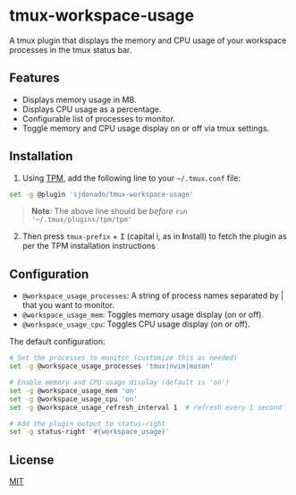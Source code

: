 # tmux-workspace-usage

A tmux plugin that displays the memory and CPU usage of your workspace processes in the tmux status bar.

## Features

- Displays memory usage in MB.
- Displays CPU usage as a percentage.
- Configurable list of processes to monitor.
- Toggle memory and CPU usage display on or off via tmux settings.

## Installation

1. Using [TPM](https://github.com/tmux-plugins/tpm), add the following line to your `~/.tmux.conf` file:

```bash
set -g @plugin 'sjdonado/tmux-workspace-usage'
```

> **Note**: The above line should be _before_ `run '~/.tmux/plugins/tpm/tpm'`

2. Then press `tmux-prefix` + <kbd>I</kbd> (capital i, as in **I**nstall) to fetch the plugin as per the TPM installation instructions

## Configuration

- `@workspace_usage_processes`: A string of process names separated by | that you want to monitor.
- `@workspace_usage_mem`: Toggles memory usage display (on or off).
- `@workspace_usage_cpu`: Toggles CPU usage display (on or off).

The default configuration:
```bash
# Set the processes to monitor (customize this as needed)
set -g @workspace_usage_processes 'tmux|nvim|mason'

# Enable memory and CPU usage display (default is 'on')
set -g @workspace_usage_mem 'on'
set -g @workspace_usage_cpu 'on'
set -g @workspace_usage_refresh_interval 1  # refresh every 1 second

# Add the plugin output to status-right
set -g status-right '#{workspace_usage}'
```

## License
[MIT](https://github.com/sjdonado/tmux-workspace-usage/blob/master/LICENSE.md)

